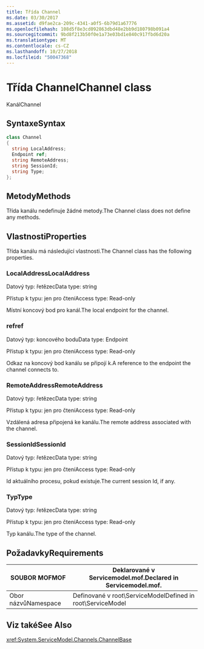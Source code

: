 ```yaml
---
title: Třída Channel
ms.date: 03/30/2017
ms.assetid: d9fae2ca-209c-4341-a0f5-6b79d1a67776
ms.openlocfilehash: 108d5f8e3cd092863dbd48e2bb9d180798b091a4
ms.sourcegitcommit: 9bd8f213b50f0e1a73e03bd1e840c917fbd6d20a
ms.translationtype: MT
ms.contentlocale: cs-CZ
ms.lasthandoff: 10/27/2018
ms.locfileid: "50047368"
---
```

# <a name="channel-class"></a><span data-ttu-id="30091-102">Třída Channel</span><span class="sxs-lookup"><span data-stu-id="30091-102">Channel class</span></span>
<span data-ttu-id="30091-103">Kanál</span><span class="sxs-lookup"><span data-stu-id="30091-103">Channel</span></span>  
  
## <a name="syntax"></a><span data-ttu-id="30091-104">Syntaxe</span><span class="sxs-lookup"><span data-stu-id="30091-104">Syntax</span></span>  
  
```csharp
class Channel  
{  
  string LocalAddress;  
  Endpoint ref;  
  string RemoteAddress;  
  string SessionId;  
  string Type;  
};  
```  
  
## <a name="methods"></a><span data-ttu-id="30091-105">Metody</span><span class="sxs-lookup"><span data-stu-id="30091-105">Methods</span></span>  
 <span data-ttu-id="30091-106">Třída kanálu nedefinuje žádné metody.</span><span class="sxs-lookup"><span data-stu-id="30091-106">The Channel class does not define any methods.</span></span>  
  
## <a name="properties"></a><span data-ttu-id="30091-107">Vlastnosti</span><span class="sxs-lookup"><span data-stu-id="30091-107">Properties</span></span>  
 <span data-ttu-id="30091-108">Třída kanálu má následující vlastnosti.</span><span class="sxs-lookup"><span data-stu-id="30091-108">The Channel class has the following properties.</span></span>  
  
### <a name="localaddress"></a><span data-ttu-id="30091-109">LocalAddress</span><span class="sxs-lookup"><span data-stu-id="30091-109">LocalAddress</span></span>  
 <span data-ttu-id="30091-110">Datový typ: řetězec</span><span class="sxs-lookup"><span data-stu-id="30091-110">Data type: string</span></span>  
  
 <span data-ttu-id="30091-111">Přístup k typu: jen pro čtení</span><span class="sxs-lookup"><span data-stu-id="30091-111">Access type: Read-only</span></span>  
  
 <span data-ttu-id="30091-112">Místní koncový bod pro kanál.</span><span class="sxs-lookup"><span data-stu-id="30091-112">The local endpoint for the channel.</span></span>  
  
### <a name="ref"></a><span data-ttu-id="30091-113">ref</span><span class="sxs-lookup"><span data-stu-id="30091-113">ref</span></span>  
 <span data-ttu-id="30091-114">Datový typ: koncového bodu</span><span class="sxs-lookup"><span data-stu-id="30091-114">Data type: Endpoint</span></span>  
  
 <span data-ttu-id="30091-115">Přístup k typu: jen pro čtení</span><span class="sxs-lookup"><span data-stu-id="30091-115">Access type: Read-only</span></span>  
  
 <span data-ttu-id="30091-116">Odkaz na koncový bod kanálu se připojí k.</span><span class="sxs-lookup"><span data-stu-id="30091-116">A reference to the endpoint the channel connects to.</span></span>  
  
### <a name="remoteaddress"></a><span data-ttu-id="30091-117">RemoteAddress</span><span class="sxs-lookup"><span data-stu-id="30091-117">RemoteAddress</span></span>  
 <span data-ttu-id="30091-118">Datový typ: řetězec</span><span class="sxs-lookup"><span data-stu-id="30091-118">Data type: string</span></span>  
  
 <span data-ttu-id="30091-119">Přístup k typu: jen pro čtení</span><span class="sxs-lookup"><span data-stu-id="30091-119">Access type: Read-only</span></span>  
  
 <span data-ttu-id="30091-120">Vzdálená adresa připojená ke kanálu.</span><span class="sxs-lookup"><span data-stu-id="30091-120">The remote address associated with the channel.</span></span>  
  
### <a name="sessionid"></a><span data-ttu-id="30091-121">SessionId</span><span class="sxs-lookup"><span data-stu-id="30091-121">SessionId</span></span>  
 <span data-ttu-id="30091-122">Datový typ: řetězec</span><span class="sxs-lookup"><span data-stu-id="30091-122">Data type: string</span></span>  
  
 <span data-ttu-id="30091-123">Přístup k typu: jen pro čtení</span><span class="sxs-lookup"><span data-stu-id="30091-123">Access type: Read-only</span></span>  
  
 <span data-ttu-id="30091-124">Id aktuálního procesu, pokud existuje.</span><span class="sxs-lookup"><span data-stu-id="30091-124">The current session Id, if any.</span></span>  
  
### <a name="type"></a><span data-ttu-id="30091-125">Typ</span><span class="sxs-lookup"><span data-stu-id="30091-125">Type</span></span>  
 <span data-ttu-id="30091-126">Datový typ: řetězec</span><span class="sxs-lookup"><span data-stu-id="30091-126">Data type: string</span></span>  
  
 <span data-ttu-id="30091-127">Přístup k typu: jen pro čtení</span><span class="sxs-lookup"><span data-stu-id="30091-127">Access type: Read-only</span></span>  
  
 <span data-ttu-id="30091-128">Typ kanálu.</span><span class="sxs-lookup"><span data-stu-id="30091-128">The type of the channel.</span></span>  
  
## <a name="requirements"></a><span data-ttu-id="30091-129">Požadavky</span><span class="sxs-lookup"><span data-stu-id="30091-129">Requirements</span></span>  
  
|<span data-ttu-id="30091-130">SOUBOR MOF</span><span class="sxs-lookup"><span data-stu-id="30091-130">MOF</span></span>|<span data-ttu-id="30091-131">Deklarované v Servicemodel.mof.</span><span class="sxs-lookup"><span data-stu-id="30091-131">Declared in Servicemodel.mof.</span></span>|  
|---------|-----------------------------------|  
|<span data-ttu-id="30091-132">Obor názvů</span><span class="sxs-lookup"><span data-stu-id="30091-132">Namespace</span></span>|<span data-ttu-id="30091-133">Definované v root\ServiceModel</span><span class="sxs-lookup"><span data-stu-id="30091-133">Defined in root\ServiceModel</span></span>|  
  
## <a name="see-also"></a><span data-ttu-id="30091-134">Viz také</span><span class="sxs-lookup"><span data-stu-id="30091-134">See Also</span></span>  
 <xref:System.ServiceModel.Channels.ChannelBase>

